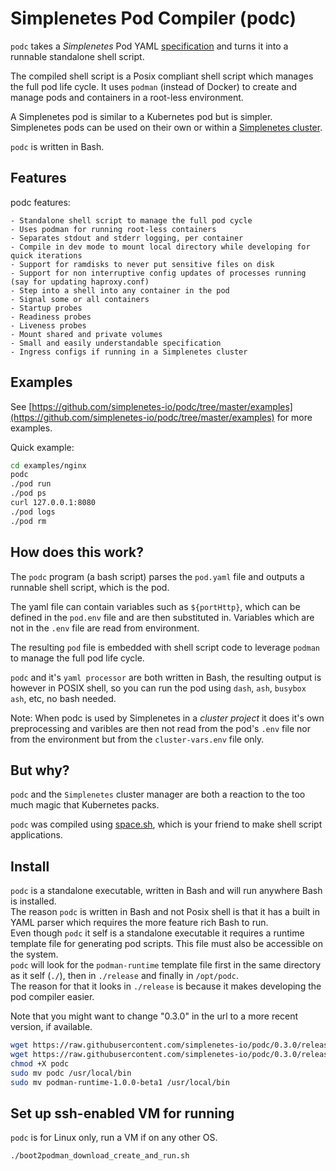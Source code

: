 # Simplenetes Pod Compiler (podc)

`podc` takes a _Simplenetes_ Pod YAML [specification](PODSPEC.md) and turns it into a runnable standalone shell script.

The compiled shell script is a Posix compliant shell script which manages the full pod life cycle. It uses `podman` (instead of Docker) to create and manage pods and containers in a root-less environment.

A Simplenetes pod is similar to a Kubernetes pod but is simpler. Simplenetes pods can be used on their own or within a [Simplenetes cluster](https://github.com/simplenetes-io/simplenetes).

`podc` is written in Bash.

## Features
podc features:

    - Standalone shell script to manage the full pod cycle
    - Uses podman for running root-less containers
    - Separates stdout and stderr logging, per container
    - Compile in dev mode to mount local directory while developing for quick iterations
    - Support for ramdisks to never put sensitive files on disk
    - Support for non interruptive config updates of processes running (say for updating haproxy.conf)
    - Step into a shell into any container in the pod
    - Signal some or all containers
    - Startup probes
    - Readiness probes
    - Liveness probes
    - Mount shared and private volumes
    - Small and easily understandable specification
    - Ingress configs if running in a Simplenetes cluster

## Examples

See [https://github.com/simplenetes-io/podc/tree/master/examples](https://github.com/simplenetes-io/podc/tree/master/examples) for more examples.

Quick example:  
```sh
cd examples/nginx
podc
./pod run
./pod ps
curl 127.0.0.1:8080
./pod logs
./pod rm
```

## How does this work?
The `podc` program (a bash script) parses the `pod.yaml` file and outputs a runnable shell script, which is the pod.

The yaml file can contain variables such as `${portHttp}`, which can be defined in the `pod.env` file and are then substituted in. Variables which are not in the `.env` file are read from environment.

The resulting `pod` file is embedded with shell script code to leverage `podman` to manage the full pod life cycle.

`podc` and it's `yaml processor` are both written in Bash, the resulting output is however in POSIX shell, so you can run the pod using `dash`, `ash`, `busybox ash`, etc, no bash needed.

Note: When podc is used by Simplenetes in a _cluster project_ it does it's own preprocessing and varibles are then not read from the pod's `.env` file nor from the environment but from the `cluster-vars.env` file only.

## But why?
`podc` and the `Simplenetes` cluster manager are both a reaction to the too much magic that Kubernetes packs.

`podc` was compiled using [space.sh](https://github.com/space-sh/space), which is your friend to make shell script applications.

## Install
`podc` is a standalone executable, written in Bash and will run anywhere Bash is installed.  
The reason `podc` is written in Bash and not Posix shell is that it has a built in YAML parser which requires the more feature rich Bash to run.  
Even though `podc` it self is a standalone executable it requires a runtime template file for generating pod scripts. This file must also be accessible on the system.  
`podc` will look for the `podman-runtime` template file first in the same directory as it self (`./`), then in `./release` and finally in `/opt/podc`.  
The reason for that it looks in `./release` is because it makes developing the pod compiler easier.  

Note that you might want to change "0.3.0" in the url to a more recent version, if available.

```sh
wget https://raw.githubusercontent.com/simplenetes-io/podc/0.3.0/release/podc
wget https://raw.githubusercontent.com/simplenetes-io/podc/0.3.0/release/podman-runtime-1.0.0-beta1
chmod +X podc
sudo mv podc /usr/local/bin
sudo mv podman-runtime-1.0.0-beta1 /usr/local/bin
```

## Set up ssh-enabled VM for running
`podc` is for Linux only, run a VM if on any other OS.

```sh
./boot2podman_download_create_and_run.sh
```
